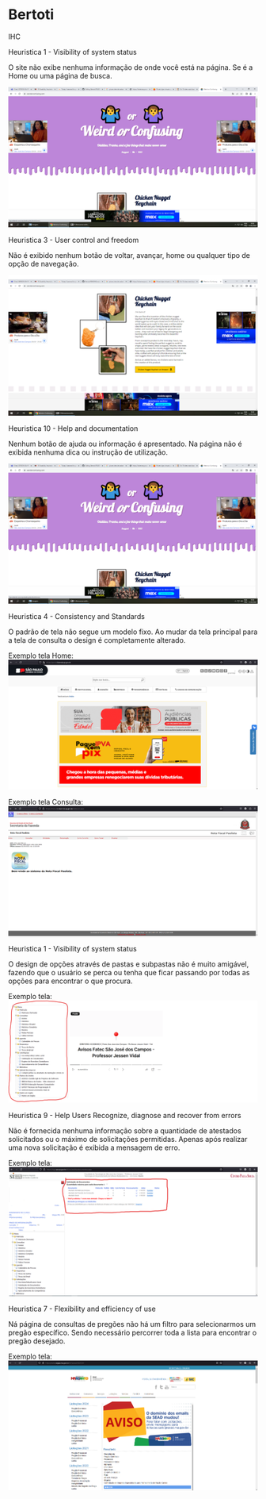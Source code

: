 # Bertoti
IHC




Heuristica 1 - Visibility of system status

O site não exibe nenhuma informação de onde você está na página. Se é a Home ou uma página de busca.

<img src="https://github.com/mhlreis/Bertoti/blob/main/img/heuristica.png" alt="Heuristica1">




Heuristica 3 - User control and freedom

Não é exibido nenhum botão de voltar, avançar, home ou qualquer tipo de opção de navegação.

<img src="https://github.com/mhlreis/Bertoti/blob/main/img/heuristica1.png" alt="Heuristica3">




Heuristica 10 - Help and documentation

Nenhum botão de ajuda ou informação é apresentado. Na página não é exibida nenhuma dica ou instrução de utilização.

<img src="https://github.com/mhlreis/Bertoti/blob/main/img/heuristica.png" alt="Heuristica10">




Heuristica 4 - Consistency and Standards

O padrão de tela não segue um modelo fixo. Ao mudar da tela principal para a tela de consulta o design é completamente alterado.

Exemplo tela Home:
<img src="https://github.com/mhlreis/Bertoti/blob/main/img/SefazSpHeuristica4a.png" alt="Tela Home">

Exemplo tela Consulta:
<img src="https://github.com/mhlreis/Bertoti/blob/main/img/SefazSpHeuristica4.png" alt="Tela Consulta">




Heuristica 1 - Visibility of system status

O design de opções através de pastas e subpastas não é muito amigável, fazendo que o usuário se perca ou tenha que ficar passando por todas as opções para encontrar o que procura.

Exemplo tela:
<img src="https://github.com/mhlreis/Bertoti/blob/main/img/SigaHeuristica1.png" alt="Modulo de pastas e subpastas">




Heuristica 9 - Help Users Recognize, diagnose and recover from errors

Não é fornecida nenhuma informação sobre a quantidade de atestados solicitados ou o máximo de solicitações permitidas. Apenas após realizar uma nova solicitação é exibida a mensagem de erro.

Exemplo tela:
<img src="https://github.com/mhlreis/Bertoti/blob/main/img/SigaHeuristica9.png" alt="Tela sem informações de consulta">




Heuristica 7 - Flexibility and efficiency of use

Ná página de consultas de pregões não há um filtro para selecionarmos um pregão específico. Sendo necessário percorrer toda a lista para encontrar o pregão desejado.

Exemplo tela:
<img src="https://github.com/mhlreis/Bertoti/blob/main/img/GovMaHeuristica7.png" alt="Tela sem filtro de busca">






